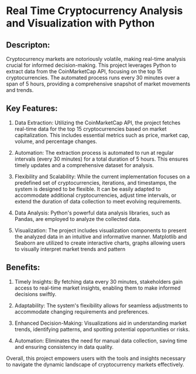 # Real Time Cryptocurrency Analysis and Visualization with Python

## Descripton:
Cryptocurrency markets are notoriously volatile, making real-time analysis crucial for informed decision-making. This project leverages Python to extract data from the CoinMarketCap API, focusing on the top 15 cryptocurrencies. The automated process runs every 30 minutes over a span of 5 hours, providing a comprehensive snapshot of market movements and trends.

## Key Features:
1. Data Extraction: Utilizing the CoinMarketCap API, the project fetches real-time data for the top 15 cryptocurrencies based on market capitalization. This includes essential metrics such as price, market cap, volume, and percentage changes.

2. Automation: The extraction process is automated to run at regular intervals (every 30 minutes) for a total duration of 5 hours. This ensures timely updates and a comprehensive dataset for analysis.

3. Flexibility and Scalability: While the current implementation focuses on a predefined set of cryptocurrencies, iterations, and timestamps, the system is designed to be flexible. It can be easily adapted to accommodate additional cryptocurrencies, adjust time intervals, or extend the duration of data collection to meet evolving requirements.

4. Data Analysis: Python's powerful data analysis libraries, such as Pandas, are employed to analyze the collected data.

5. Visualization: The project includes visualization components to present the analyzed data in an intuitive and informative manner. Matplotlib and Seaborn are utilized to create interactive charts, graphs allowing users to visually interpret market trends and pattern

## Benefits:
1. Timely Insights: By fetching data every 30 minutes, stakeholders gain access to real-time market insights, enabling them to make informed decisions swiftly.

2. Adaptability: The system's flexibility allows for seamless adjustments to accommodate changing requirements and preferences.

3. Enhanced Decision-Making: Visualizations aid in understanding market trends, identifying patterns, and spotting potential opportunities or risks.

4. Automation: Eliminates the need for manual data collection, saving time and ensuring consistency in data quality.

Overall, this project empowers users with the tools and insights necessary to navigate the dynamic landscape of cryptocurrency markets effectively.
